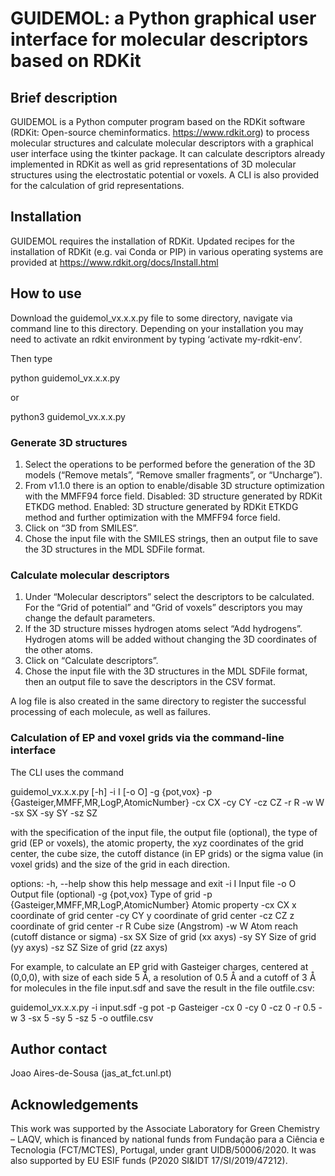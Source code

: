# GUIDEMOL: a Python graphical user interface for molecular descriptors based on RDKit


## Brief description

GUIDEMOL is a Python computer program based on the RDKit software (RDKit: Open-source cheminformatics. https://www.rdkit.org) to process molecular structures and calculate molecular descriptors with a graphical user interface using the tkinter package. It can calculate descriptors already implemented in RDKit as well as grid representations of 3D molecular structures using the electrostatic potential or voxels. A CLI is also provided for the calculation of grid representations.


## Installation

GUIDEMOL requires the installation of RDKit. Updated recipes for the installation of RDKit (e.g. vai Conda or PIP) in various operating systems are provided at https://www.rdkit.org/docs/Install.html


## How to use

Download the guidemol_vx.x.x.py file to some directory, navigate via command line to this directory.
Depending on your installation you may need to activate an rdkit environment by typing ‘activate my-rdkit-env’.

Then type

python guidemol_vx.x.x.py

or

python3 guidemol_vx.x.x.py


### Generate 3D structures

1. Select the operations to be performed before the generation of the 3D models (“Remove metals”, “Remove smaller fragments”, or  “Uncharge”).
2. From v1.1.0 there is an option to enable/disable 3D structure optimization with the MMFF94 force field. Disabled: 3D structure generated by RDKit ETKDG method. Enabled: 3D structure generated by RDKit ETKDG method and further optimization with the MMFF94 force field.
3. Click on “3D from SMILES”.
4. Chose the input file with the SMILES strings, then an output file to save the 3D structures in the MDL SDFile format.

### Calculate molecular descriptors

1. Under “Molecular descriptors” select the descriptors to be calculated. For the “Grid of potential” and “Grid of voxels” descriptors you may change the default parameters.
2. If the 3D structure misses hydrogen atoms select “Add hydrogens”. Hydrogen atoms will be added without changing the 3D coordinates of the other atoms.
3. Click on “Calculate descriptors”.
4. Chose the input file with the 3D structures in the MDL SDFile format, then an output file to save the descriptors in the CSV format.

A log file is also created in the same directory to register the successful processing of each molecule, as well as failures.

### Calculation of EP and voxel grids via the command-line interface

The CLI uses the command

guidemol_vx.x.x.py [-h] -i I [-o O] -g {pot,vox} -p {Gasteiger,MMFF,MR,LogP,AtomicNumber} -cx CX -cy CY -cz CZ -r R -w W -sx SX -sy SY -sz SZ

with the specification of the input file, the output file (optional), the type of grid (EP or voxels), the atomic property, the xyz coordinates of the grid center, the cube size, the cutoff distance (in EP grids) or the sigma value (in voxel grids) and the size of the grid in each direction.

options:
  -h, --help		show this help message and exit
  -i I			Input file
  -o O			Output file (optional)
  -g {pot,vox}		Type of grid
  -p {Gasteiger,MMFF,MR,LogP,AtomicNumber}
			Atomic property
  -cx CX		x coordinate of grid center
  -cy CY		y coordinate of grid center
  -cz CZ		z coordinate of grid center
  -r R			Cube size (Angstrom)
  -w W			Atom reach (cutoff distance or sigma)
  -sx SX		Size of grid (xx axys)
  -sy SY		Size of grid (yy axys)
  -sz SZ		Size of grid (zz axys)

For example, to calculate an EP grid with Gasteiger charges, centered at (0,0,0), with size of each side 5 Å, a resolution of 0.5 Å and a cutoff of 3 Å for molecules in the file input.sdf and save the result in the file outfile.csv:

guidemol_vx.x.x.py -i input.sdf -g pot -p Gasteiger -cx 0 -cy 0 -cz 0 -r 0.5 -w 3 -sx 5 -sy 5 -sz 5 -o outfile.csv

## Author contact
Joao Aires-de-Sousa (jas_at_fct.unl.pt)


## Acknowledgements

This work was supported by the Associate Laboratory for Green Chemistry – LAQV, which is financed by national funds from Fundação para a Ciência e Tecnologia (FCT/MCTES), Portugal, under grant UIDB/50006/2020. It was also supported by EU ESIF funds (P2020 SI&IDT 17/SI/2019/47212).
